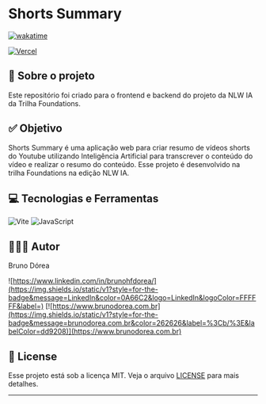 # Shorts Summary

[![wakatime](https://wakatime.com/badge/user/68660678-6b86-4b78-98df-f5f41a37e1bc/project/c9f49a8b-cc97-438c-984b-bbcda2835a6a.svg)](https://wakatime.com/badge/user/68660678-6b86-4b78-98df-f5f41a37e1bc/project/c9f49a8b-cc97-438c-984b-bbcda2835a6a)

[![Vercel](https://img.shields.io/static/v1?style=for-the-badge&message=Vercel&color=000000&logo=Vercel&logoColor=FFFFFF&label=)](https://nlw-ia-foundations.vercel.app/)

## 💼 Sobre o projeto

Este repositório foi criado para o frontend e backend do projeto da NLW IA da Trilha Foundations.

## ✅ Objetivo

Shorts Summary é uma aplicação web para criar resumo de vídeos shorts do Youtube utilizando Inteligência Artificial para transcrever o conteúdo do vídeo e realizar o resumo do conteúdo. Esse projeto é desenvolvido na trilha Foundations na edição NLW IA.

## 💻 Tecnologias e Ferramentas

![Vite](https://img.shields.io/static/v1?style=for-the-badge&message=Vite&color=646CFF&logo=Vite&logoColor=FFFFFF&label=)
![JavaScript](https://img.shields.io/static/v1?style=for-the-badge&message=JavaScript&color=222222&logo=JavaScript&logoColor=F7DF1E&label=)

## 👨🏽‍💻 Autor

Bruno Dórea

![https://www.linkedin.com/in/brunohfdorea/](https://img.shields.io/static/v1?style=for-the-badge&message=LinkedIn&color=0A66C2&logo=LinkedIn&logoColor=FFFFFF&label=)
[![https://www.brunodorea.com.br](https://img.shields.io/static/v1?style=for-the-badge&message=brunodorea.com.br&color=262626&label=%3Cb/%3E&labelColor=dd9208)](https://www.brunodorea.com.br)

## 📝 License

Esse projeto está sob a licença MIT. Veja o arquivo [LICENSE](LICENSE) para mais detalhes.

---
